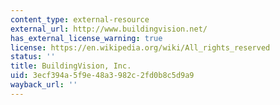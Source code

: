 ```yaml
---
content_type: external-resource
external_url: http://www.buildingvision.net/
has_external_license_warning: true
license: https://en.wikipedia.org/wiki/All_rights_reserved
status: ''
title: BuildingVision, Inc.
uid: 3ecf394a-5f9e-48a3-982c-2fd0b8c5d9a9
wayback_url: ''
---
```

